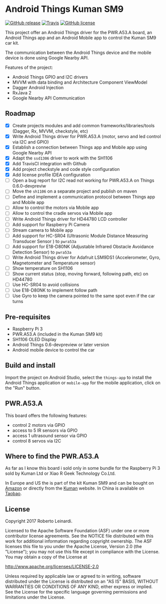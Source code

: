 # Android Things Kuman SM9

[![GitHub release](https://img.shields.io/github/release/leinardi/androidthings-kuman-sm9.svg?style=plastic)](https://github.com/leinardi/androidthings-kuman-sm9/releases)
[![Travis](https://img.shields.io/travis/leinardi/androidthings-kuman-sm9/master.svg?style=plastic)](https://travis-ci.org/leinardi/androidthings-kuman-sm9)
[![GitHub license](https://img.shields.io/github/license/leinardi/androidthings-kuman-sm9.svg?style=plastic)](https://github.com/leinardi/androidthings-kuman-sm9/blob/master/LICENSE)

This project offer an Android Things driver for the PWR.A53.A board, an 
Android Things app and an Android Mobile app to control the Kuman SM9 car kit.
 
The communication between the Android Things device and the mobile device is 
done using Google Nearby API.

Features of the project:

 - Android Things GPIO and I2C drivers
 - MVVM with data binding and Architecture Component ViewModel
 - Dagger Android Injection
 - RxJava 2
 - Google Nearby API Communication
 
## Roadmap

- [x] Create projects modules and add common frameworks/libraries/tools (Dagger, Rx, MVVM, checkstyle, etc)
- [x] Write Android Things driver for PWR.A53.A (motor, servo and led control via I2C and GPIO)
- [x] Establish a connection between Things app and Mobile app using Google Nearby API
- [x] Adapt the `ssd1306` driver to work with the SH1106
- [x] Add TravisCI integration with Github
- [x] Add project checkstyle and code style configuration
- [x] Add license profile IDEA configuration
- [ ] Open a bug report for I2C read not working for PWR.A53.A on Things 0.6.0-devpreviw
- [ ] Move the `sh1106` on a separate project and publish on maven
- [ ] Define and implement a communication protocol between Things app and Mobile app
- [ ] Allow to control the motors via Mobile app
- [ ] Allow to control the cradle servos via Mobile app
- [ ] Write Android Things driver for HD44780 LCD controller
- [ ] Add support for Raspberry Pi Camera
- [ ] Stream camera to Mobile app
- [ ] Add support for HC-SR04 (Ultrasonic Module Distance Measuring Transducer Sensor ) to `pwra53a` 
- [ ] Add support for E18-D80NK (Adjustable Infrared Obstacle Avoidance Detection Sensor) to `pwra53a`
- [ ] Write Android Things driver for Adafruit LSM9DS1 (Accelerometer, Gyro, Magnetometer and Temperature sensor) 
- [ ] Show temperature on SH1106
- [ ] Show current status (stop, moving forward, following path, etc) on HD44780
- [ ] Use HC-SR04 to avoid collisions
- [ ] Use E18-D80NK to implement follow path
- [ ] Use Gyro to keep the camera pointed to the same spot even if the car turns

## Pre-requisites

 - Raspberry Pi 3
 - PWR.A53.A (included in the Kuman SM9 kit)
 - SH1106 OLED Display
 - Android Things 0.6-devpreview or later version
 - Android mobile device to control the car 


## Build and install

Import the project on Android Studio, select the `things-app` to install the 
Android Things application or `mobile-app` for the mobile application, click 
on the "Run" button.

## PWR.A53.A
This board offers the following features:
 - control 2 motors via GPIO
 - access to 5 IR sensors via GPIO
 - access 1 ultrasound sensor via GPIO
 - control 8 servos via I2C

## Where to find the PWR.A53.A

As far as I know this board i sold only in some bundle for the Raspberry Pi 3 
sold by Kuman Ltd or Xiao R Geek Technology Co.Ltd.

In Europe and US the is part of the kit Kuman SM9 and can be bought on 
[Amazon](https://www.amazon.com/Kuman-Professional-Raspberry-Electronic-Controlled/dp/B071L7YGXK/) 
or directly from the 
[Kuman](http://www.kumantech.com/kuman-4wd-smart-wireless-wifi-rc-video-robot-car-kit-for-raspberry-pi-3-intelligent-robotics8g-sd-card-controlled-by-pc-android-ios-app-sm9_p0386.html) website. 
In China is available on 
[Taobao](https://item.taobao.com/item.htm?spm=a1z10.1-c-s.w5003-17403619293.1.2db81832x99BUt&id=546164068526&scene=taobao_shop).

## License

Copyright 2017 Roberto Leinardi.

Licensed to the Apache Software Foundation (ASF) under one or more contributor
license agreements.  See the NOTICE file distributed with this work for
additional information regarding copyright ownership.  The ASF licenses this
file to you under the Apache License, Version 2.0 (the "License"); you may not
use this file except in compliance with the License.  You may obtain a copy of
the License at

  http://www.apache.org/licenses/LICENSE-2.0

Unless required by applicable law or agreed to in writing, software
distributed under the License is distributed on an "AS IS" BASIS, WITHOUT
WARRANTIES OR CONDITIONS OF ANY KIND, either express or implied.  See the
License for the specific language governing permissions and limitations under
the License.
